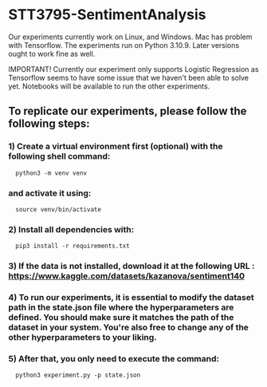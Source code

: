 # STT3795-SentimentAnalysis

Our experiments currently work on Linux, and Windows. Mac has problem with Tensorflow.
The experiments run on Python 3.10.9. Later versions ought to work fine as well.

IMPORTANT! Currently our experiment only supports Logistic Regression as Tensorflow seems to have some issue that we haven't been able to solve yet. Notebooks will be available to run the other experiments.

## To replicate our experiments, please follow the following steps:
  ### 1) Create a virtual environment first (optional) with the following shell command:
      python3 -m venv venv 
   ### and activate it using: 
      source venv/bin/activate

  ### 2) Install all dependencies with: 
      pip3 install -r requirements.txt

  ### 3) If the data is not installed, download it at the following URL : https://www.kaggle.com/datasets/kazanova/sentiment140
     
  ### 4) To run our experiments, it is essential to modify the dataset path in the state.json file where the hyperparameters are defined. You should make sure it matches the path of the dataset in your system. You're also free to change any of the other hyperparameters to your liking.

  ### 5) After that, you only need to execute the command: 
      python3 experiment.py -p state.json

